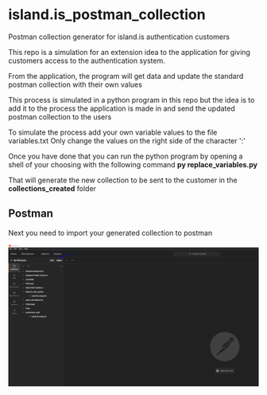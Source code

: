 # island.is_postman_collection

Postman collection generator for island.is authentication customers

This repo is a simulation for an extension idea to the application for giving customers access to the authentication system.

From the application, the program will get data and update the standard postman collection with their own values

This process is simulated in a python program in this repo but the idea is to add it to the process the application is made in and send the updated postman collection to
the users

To simulate the process add your own variable values to the file variables.txt
Only change the values on the right side of the character ':'

Once you have done that you can run the python program by opening a shell of your choosing with the following command **py replace_variables.py**

That will generate the new collection to be sent to the customer in the **collections_created** folder

## Postman

Next you need to import your generated collection to postman

![postman_import_button](./pictures/postman_import_button.png)